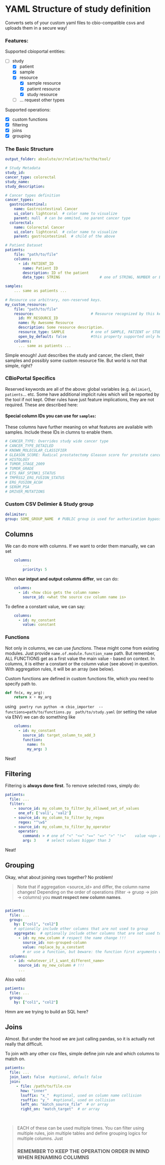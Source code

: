 # YAML Structure of study definition

Converts sets of your custom yaml files to cbio-compatible csvs and uploads them
in a secure way!

### Features:
Supported cbioportal entities:
 - [ ] study
   - [x] patient
   - [x] sample
   - [x] resource
     - [x] sample resource
     - [x] patient resource
     - [x] study resource
   - [ ] ... request other types
   
Supported operations:
 - [x] custom functions
 - [x] filtering
 - [x] joins
 - [x] grouping

### The Basic Structure

````yaml
output_folder: absolute/or/relative/to/the/tool/

# Study Metadata
study_id:
cancer_type: colorectal
study_name:
study_description:

# Cancer types definition
cancer_types:
  gastrointestinal:
    name: Gastrointestinal Cancer
    ui_color: lightcoral  # color name to visualize
    parent: null  # can be ommited, no parent cancer type
  colorectal:
    name: Colorectal Cancer
    ui_color: lightcoral  # color name to visualize
    parent: gastrointestinal  # child of the above

# Patient Dataset
patients:
    file: "path/to/file"
    columns:
      - id: PATIENT_ID
        name: Patient ID
        description: ID of the patient
        data_type: STRING                  # one of STRING, NUMBER or BOOLEAN.

samples:
    ... same as patients ...
    
# Resource use arbitrary, non-reserved keys.
my_custom_resource:
    file: "path/to/file"
    resource:                          # Resource recognized by this key, note it is object not an array! 
      id: MY_RESOURCE_ID  
      name: My Awesome Resource
      description: Some resource description.
      resource_type: SAMPLE            # one of SAMPLE, PATIENT or STUDY.
      open_by_default: false           #this property supported only here
    columns:
      ... same as patients ...
````

Simple enough! Just describes the study and cancer, the client, their samples and possibly some custom resource file.
But world is not that simple, right?

### CBioPortal Specifics
Reserved keywords are all of the above: global variables (e.g. `delimier`), `patients`... etc.
Some have additional implicit rules which will be reported by the tool if not kept. Other rules
have just feature implications, they are not required. These are described here:

#### Special column IDs you can use for `samples`:
These columns have further meaning on what features are available with samples. Include these IDs in clumns to enable them.
````yaml
# CANCER_TYPE: Overrides study wide cancer type
# CANCER_TYPE_DETAILED
# KNOWN_MOLECULAR_CLASSIFIER
# GLEASON_SCORE: Radical prostatectomy Gleason score for prostate cancer
# HISTOLOGY
# TUMOR_STAGE_2009
# TUMOR_GRADE
# ETS_RAF_SPINK1_STATUS
# TMPRSS2_ERG_FUSION_STATUS
# ERG_FUSION_ACGH
# SERUM_PSA
# DRIVER_MUTATIONS
````


### Custom CSV Delimier & Study group

````yaml
delimiter: 
group: SOME_GROUP_NAME  # PUBLIC group is used for authorization bypassing
````

## Columns
We can do more with columns. If we want to order them manually, we can set
````yaml
    columns:
        ...
        priority: 5
````
When **our intput and output columns differ**, we can do:
````yaml
    columns:
      - id: <how cbio gets the column name>
        source_id: <what the source csv column name is>
````
To define a constant value, we can say:
````yaml
    columns:
      - id: my_constant
        value: constant
````
### Functions
Not only in columns, we can use _functions_. These might come from existing modules.
Just provide `name.of.module.function_name` path. But remember, ALL FUNCTIONS
get as a first value the main value - based on context. In columns, it is either a constant
or the column value (see above) in question. With aggregation rules, it will be an array (see below).

Custom functions are defined in custom functions file, which you need to specify path to.
````python
def fn(x, my_arg):
    return x + my_arg
````
using `` poetry run python -m cbio_importer  --functions=path/to/functions.py  path/to/study.yaml`` (or setting the value
via ENV) we can do something like
````yaml
    columns:
      - id: my_constant
        source_id: target_column_to_add_3
        function:
          name: fn
          my_arg: 3
````
Neat!

## Filtering
Filtering is **always done first**. To remove selected rows, simply do:

````yaml
patients:
  file: ...
  filter:
    - source_id: my_column_to_filter_by_allowed_set_of_values
      one_of: ['val1', 'val2']
    - source_id: my_column_to_filter_by_regex
      regex: "^\w$"
    - source_id: my_column_to_filter_by_operator
      operator:
        command: > # one of "<" "<=" "==" "=>" ">" "!="    value <op> arg
        arg: 3     # select values bigger than 3
````
Neat!

## Grouping
Okay, what about joining rows together? No problem!
> Note that if aggregation <source_id> and <id> differ, the column name changes!
Depending on the order of operations (filter -> gruop -> join -> columns) you **must
respect new column names**.
````yaml

patients:
  file: ...
  group:
    by: ["col1", "col2"]
    # optionally include other columns that are not used to group
    aggregate:  # optionally include other columns that are not used to group
      - id: my_new_column # respect the name change !!!
        source_id: non-grouped-column
        value: replace_by_a_constant
        # or use a function, but beware: the function first arguments will be array of all values in the group
  columns:
    - id: <whatever_if_i_want_different_name>
      source_id: my_new_column # !!!
      ...
````
Also valid:

````yaml
patients:
  file: ...
  group:
    by: ["col1", "col2"]
````
Hmm are we trying to build an SQL here?

## Joins
Almost. But under the hood we are just calling pandas, so it is actually not really that difficult.

To join with any other csv files, simple define join rule and which columns to match on.
````yaml
patients:
  file: ...
  join_last: false  #optional, default false
  join:
     - file: /path/to/file.csv
       how: "inner" 
       lsuffix: "x_"  #optional, used on column name collision
       rsuffix: "y_"  #optional, used on collision
       left_on: "match_source_file"  # or array
       right_on: "match_target"  # or array
````
<br>

> EACH of these can be used multiple times. You can filter using multiple rules, 
 join multiple tables and define grouping logics for multiple columns.
> Just <h3>REMEMBER TO KEEP THE OPERATION ORDER IN MIND WHEN RENAMING COLUMNS</h3>








